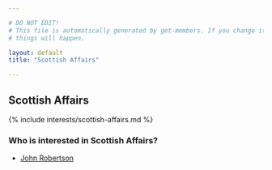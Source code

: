 ```yaml
---

# DO NOT EDIT!
# This file is automatically generated by get-members. If you change it, bad
# things will happen.

layout: default
title: "Scottish Affairs"

---
```


## Scottish Affairs

{% include interests/scottish-affairs.md %}

### Who is interested in Scottish Affairs?


* [John Robertson](/members/john-robertson.html)
